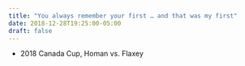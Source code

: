 ```yaml
---
title: "You always remember your first … and that was my first"
date: 2018-12-28T19:25:00-05:00
draft: false
---
```

- 2018 Canada Cup, Homan vs. Flaxey